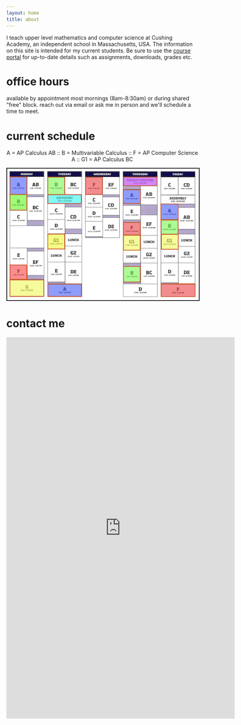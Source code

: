 ```yaml
---
layout: home
title: about
---
```


I teach upper level mathematics and computer science at Cushing Academy, an independent school in Massachusetts, USA. The information on this site is intended for my current students. Be sure to use the <a href="https://cushing.myschoolapp.com/app/faculty" target="_blank">course portal</a> for up-to-date details such as assignments, downloads, grades etc.

# office hours

available by appointment most mornings (8am-8:30am) or during shared "free" block. reach out via email or ask me in person and we'll schedule a time to meet.

# current schedule 
<p align="center">A = AP Calculus AB :: B = Multivariable Calculus :: F = AP Computer Science A :: G1 = AP Calculus BC</p>

<p align="center"> <img src="/d-img/schedule.png" border="2"> </p>

# contact me

<center> <iframe src="https://docs.google.com/forms/d/e/1FAIpQLSfk3MsgYHHCfX69rYixFbnQIuGToOyGh9GlpIXcycYWO-BrWg/viewform?embedded=true" width="600" height="1000" frameborder="0" marginheight="0" marginwidth="0">Loading…</iframe> </center>

